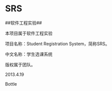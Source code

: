 SRS
======

##软件工程实验##

本项目属于软件工程实验

项目名称：Student Registration System，简称SRS。

中文名称：学生选课系统

版权属于团队。

2013.4.19

Bottle
